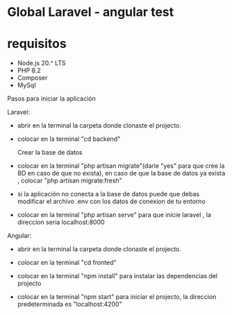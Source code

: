 # Global Laravel - angular test

# requisitos

* Node.js 20.^ LTS
* PHP 8.2
* Composer 
* MySql

Pasos para iniciar la aplicación

Laravel:
* abrir en la terminal la carpeta donde clonaste el projecto.
* colocar en la terminal "cd backend"
    
    Crear la base de datos
* colocar en la terminal "php artisan migrate"(darle "yes" para que cree la BD en caso de que no exista), en caso de que la base de datos ya exista , colocar "php artisan migrate:fresh"
* si la aplicación no conecta a la base de datos puede que debas modificar el archivo .env con los datos de conexion de tu entorno
* colocar en la terminal "php artisan serve" para que inicie laravel , la direccion seria localhost:8000

Angular:
* abrir en la terminal la carpeta donde clonaste el projecto.
* colocar en la terminal "cd fronted"

* colocar en la terminal "npm install" para instalar las dependencias del projecto
* colocar en la terminal "npm start" para iniciar el projecto, la direccion predeterminada es "localhost:4200"

